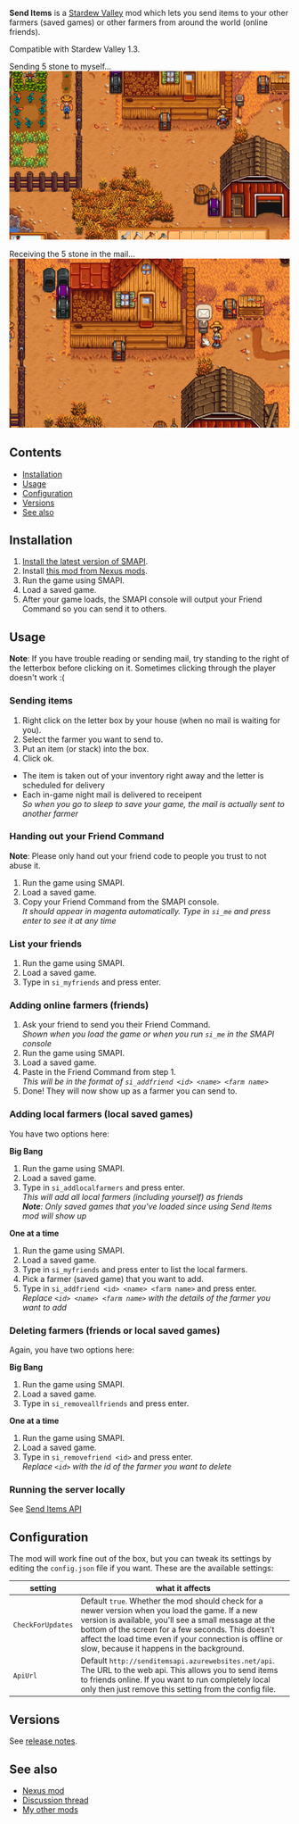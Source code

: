 ﻿**Send Items** is a [Stardew Valley](http://stardewvalley.net/) mod which lets you 
send items to your other farmers (saved games) or other farmers from around the world (online friends).

Compatible with Stardew Valley 1.3.

Sending 5 stone to myself...
![](Screenshots/animation-send.gif)

Receiving the 5 stone in the mail...
![](Screenshots/animation-receive.gif)

## Contents
* [Installation](#installation)
* [Usage](#usage)
* [Configuration](#configuration)
* [Versions](#versions)
* [See also](#see-also)

## Installation
1. [Install the latest version of SMAPI](http://canimod.com/guides/using-mods#installing-smapi).
2. Install [this mod from Nexus mods](http://www.nexusmods.com/stardewvalley/mods/1087).
3. Run the game using SMAPI.
4. Load a saved game.
5. After your game loads, the SMAPI console will output your Friend Command so you can send it to others.

## Usage
**Note**: If you have trouble reading or sending mail, try standing to the right of the letterbox 
before clicking on it. Sometimes clicking through the player doesn't work :(


### Sending items
1. Right click on the letter box by your house (when no mail is waiting for you).
2. Select the farmer you want to send to.
3. Put an item (or stack) into the box.
4. Click ok.

* The item is taken out of your inventory right away and the letter is scheduled for delivery
* Each in-game night mail is delivered to receipent  
_So when you go to sleep to save your game, the mail is actually sent to another farmer_

### Handing out your Friend Command
**Note**: Please only hand out your friend code to people you trust to not abuse it.
1. Run the game using SMAPI.
2. Load a saved game.
3. Copy your Friend Command from the SMAPI console.  
  _It should appear in magenta automatically. Type in `si_me` and press enter to see it at any time_

### List your friends
1. Run the game using SMAPI.
2. Load a saved game.
3. Type in `si_myfriends` and press enter.  

### Adding online farmers (friends)
1. Ask your friend to send you their Friend Command.  
  _Shown when you load the game or when you run `si_me` in the SMAPI console_
2. Run the game using SMAPI.
3. Load a saved game.
4. Paste in the Friend Command from step 1.  
  _This will be in the format of `si_addfriend <id> <name> <farm name>`_
5. Done! They will now show up as a farmer you can send to.

### Adding local farmers (local saved games)
You have two options here:  

**Big Bang**  
1. Run the game using SMAPI.
2. Load a saved game.
3. Type in `si_addlocalfarmers` and press enter.  
  _This will add all local farmers (including yourself) as friends_  
  _**Note**: Only saved games that you've loaded since using Send Items mod will show up_

**One at a time**  
1. Run the game using SMAPI.
2. Load a saved game.
3. Type in `si_myfriends` and press enter to list the local farmers.
4. Pick a farmer (saved game) that you want to add.
5. Type in `si_addfriend <id> <name> <farm name>` and press enter.  
  _Replace `<id> <name> <farm name>` with the details of the farmer you want to add_

### Deleting farmers (friends or local saved games)
Again, you have two options here: 

**Big Bang**  
1. Run the game using SMAPI.
2. Load a saved game.
3. Type in `si_removeallfriends` and press enter.  

**One at a time**  
1. Run the game using SMAPI.
2. Load a saved game.
3. Type in `si_removefriend <id>` and press enter.  
  _Replace `<id>` with the id of the farmer you want to delete_

### Running the server locally
See [Send Items API](../SendItemsApi/readme.md)

## Configuration
The mod will work fine out of the box, but you can tweak its settings by editing the `config.json`
file if you want. These are the available settings:

| setting           | what it affects
| ----------------- | -------------------
| `CheckForUpdates` | Default `true`. Whether the mod should check for a newer version when you load the game. If a new version is available, you'll see a small message at the bottom of the screen for a few seconds. This doesn't affect the load time even if your connection is offline or slow, because it happens in the background.
| `ApiUrl`          | Default `http://senditemsapi.azurewebsites.net/api`. The URL to the web api. This allows you to send items to friends online. If you want to run completely local only then just remove this setting from the config file.

## Versions
See [release notes](release-notes.md).

## See also
* [Nexus mod](http://www.nexusmods.com/stardewvalley/mods/1087)
* [Discussion thread](http://community.playstarbound.com/threads/send-items-to-other-farmers.132617/)
* [My other mods](../readme.md)
